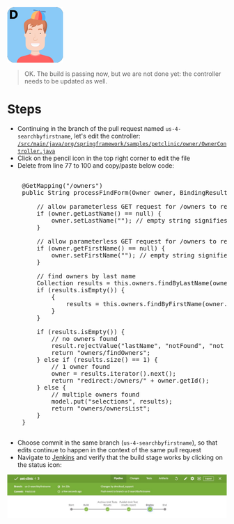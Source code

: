 ![Dan](../../assets/yellow-belt-devops-dojo/test-driven-development/dan.png) 

> OK. The build is passing now, but we are not done yet: the controller needs to be updated as well.

# Steps

* Continuing in the branch of the pull request named `us-4-searchbyfirstname`, let's edit the controller: [`/src/main/java/org/springframework/samples/petclinic/owner/OwnerController.java`](https://[[HOST_SUBDOMAIN]]-9876-[[KATACODA_HOST]].environments.katacoda.com/#ownercontroller) 
* Click on the pencil icon in the top right corner to edit the file
* Delete from line 77 to 100 and copy/paste below code: 
<pre class="file" data-target="clipboard">

    @GetMapping("/owners")
    public String processFindForm(Owner owner, BindingResult result, Map<String, Object> model) {

        // allow parameterless GET request for /owners to return all records
        if (owner.getLastName() == null) {
            owner.setLastName(""); // empty string signifies broadest possible search
        }
        
        // allow parameterless GET request for /owners to return all records
        if (owner.getFirstName() == null) {
            owner.setFirstName(""); // empty string signifies broadest possible search
        }

        // find owners by last name
        Collection<Owner> results = this.owners.findByLastName(owner.getLastName());
        if (results.isEmpty()) {
        	{
        		results = this.owners.findByFirstName(owner.getLastName());
        	}
        }
        
        if (results.isEmpty()) {
            // no owners found
            result.rejectValue("lastName", "notFound", "not found");
            return "owners/findOwners";
        } else if (results.size() == 1) {
            // 1 owner found
            owner = results.iterator().next();
            return "redirect:/owners/" + owner.getId();
        } else {
            // multiple owners found
            model.put("selections", results);
            return "owners/ownersList";
        }
    }
    
</pre>

* Choose commit in the same branch (`us-4-searchbyfirstname`), so that edits continue to happen in the context of the same pull request
* Navigate to <a href="https://[[HOST_SUBDOMAIN]]-8080-[[KATACODA_HOST]].environments.katacoda.com/blue/organizations/jenkins/pet-clinic/pr" target="jenkins">Jenkins</a> and verify that the build stage works by clicking on the status icon:

![Build is failing](../../assets/yellow-belt-devops-dojo/test-driven-development/build-2.jpg)
